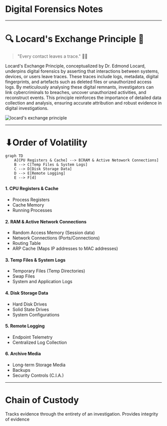 # Digital Forensics Notes

---
# 🔍 Locard's Exchange Principle 🌟

> "Every contact leaves a trace." 🕵️‍♂️

Locard's Exchange Principle, conceptualized by Dr. Edmond Locard, underpins digital forensics by asserting that interactions between systems, devices, or users leave traces. These traces include logs, metadata, digital fingerprints, and artefacts such as deleted files or unauthorized access logs. By meticulously analysing these digital remnants, investigators can link cybercriminals to breaches, uncover unauthorized activities, and reconstruct events. This principle reinforces the importance of detailed data collection and analysis, ensuring accurate attribution and robust evidence in digital investigations.

![locard's exchange principle](http://www.c-jump.com/bcc/t155t/Week03a/const_images/002_Locard.png)

---

# ⬇Order of Volatility

```mermaid
graph TD
	A[CPU Registers & Cache] --> B[RAM & Active Netowork Connections]
	B --> C[Temp Files & System Logs]
	C --> D[Disk Storage Data]
	D --> E[Remote Logging]
	E --> F[d]
```

#### 1. CPU Registers & Cache
- Process Registers
- Cache Memory
- Running Processes
#### 2. RAM & Active Network Connections
- Random Access Memory (Session data)
- Network Connections (Ports/Connections)
- Routing Table
- ARP Cache (Maps IP addresses to MAC addresses)
#### 3. Temp Files & System Logs
- Temporary Files (Temp Directories)
- Swap Files 
- System and Application Logs
#### 4. Disk Storage Data
- Hard Disk Drives
- Solid State Drives
- System Configurations
#### 5. Remote Logging
- Endpoint Telemetry
- Centralized Log Collection
#### 6. Archive Media
- Long-term Storage Media
- Backups 
- Security Controls (C.I.A.)
---
# Chain of Custody
Tracks evidence through the entirety of an investigation. 
Provides integrity of evidence 